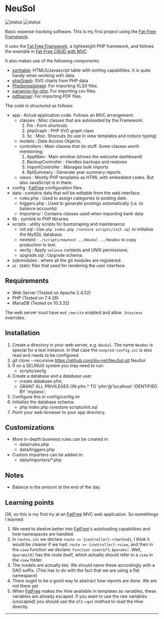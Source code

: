 # NeuSol

![status](https://github.com/iliu-net/NeuSol/actions/workflows/static-checks.yaml/badge.svg)
![status](https://github.com/iliu-net/NeuSol/actions/workflows/release.yaml/badge.svg)

Basic expense tracking software.  This is my first project using the [Fat-Free Framework][f3].

It uses the [Fat Free Framework][f3], a lightweight PHP framework, and follows the example in [Fat-Free CRUD with MVC][f3crud]

It also makes use of the following components:

- [sorttable][sorttable]: HTML5/Javascript table with sorting capabilities.  It is quite handy
  when working with data.
- [phpGraph][phpgraph]: SVG charts from PHP data
- [PhpSpreadsheet][phpspread]: For importing XLSX files.
- [parsecsv-for-php][parsecsv]: For importing csv files.
- [pdfparser][pdfparser]: For importing PDF files.

The code is structured as follows:

- app : Actual application code.  Follows an MVC arrangement.
  - classes : Misc classes that are autoloaded by the Framework.
    1. Fm : Form shortcuts
    2. phpGraph : PHP SVG graph class
    3. Sc : Misc. Shorcuts (to use in view templates and reduce typing)
  - models : Data Access Objects.
  - controllers : Main classes that do stuff.  Some classes worth mentioning:
    1. AppMain : Main window (shows the welcome dashboard)
    2. BackupController : Handles backups and restores
    3. ImportController : Manages bulk imports
    4. RptSummary : Generate year summary reports
  - views : Mostly PHP templates as HTML with embedded <?= PHP ?> codes.  But also JavaScript is
    in there.
- config : [FatFree][f3] configuration files.
- data : contains data that will be editable from the web interface.
  - rules.php : Used to assign categories to posting date.
  - triggers.php : Used to generate postings automatically (i.e. to balance accounts)
  - Importers/ : Contains classes used when importing bank data
- lib : symlink to PHP libraries
- scripts : utility scripts for bootstraping and maintenance
  - init.sql : Use `php index.php /restore scripts/init.sql` to initialize the MySQL database.
  - newtest : `./scripts/newtest ../NeuSol ../NeuDev` to copy production to test.
  - secfg : Apply `selinux` contexts and UNIX permissions.
  - upgrade.sql : Upgrade schema.
- submodules : where all the git modules are registered.
- ui : static files that used for rendering the user interface.

## Requirements

- Web Server (Tested on Apache 2.4.52)
- PHP (Tested on 7.4.26)
- MariaDB (Tested on 10.3.32)

The web server must have `mod_rewrite` enabled and allow `.htaccess` overrides.

## Installation

1. Create a directory in your web server, e.g. `NeuSol`.
   The name `NeuDev` is special for a test instance.  In that case the
   `nonprod-config.ini` is also read and needs to be configured.
2. git clone --recursive https://github.com/iliu-net/NeuSol.git NeuSol
3. If on a SELINUX system you may need to run:
   - scripts/secfg
4. Create a database and a database user
   - create database pfm;
   - GRANT ALL PRIVILEGES ON pfm.* TO 'pfm'@'localhost' IDENTIFIED BY 'mypass';
5. Configure this in config/config.ini
6. Initialize the database schema:
   - php index.php /orestore scripts/init.sql
7. Point your web-browser to your app directory.

## Customizations

- More in-depth business rules can be created in:
  - data/rules.php
  - data/triggers.php
- Custom importers can be added in:
  - data/Importers/*.php


## Notes

- Balance is the amount at the end of the day.

## Learning points

OK, so this is my first try at an [FatFree][f3] MVC web application.  So somethings I learned:

1. We need to dwelve better into [FatFree][f3]'s autoloading capabilities and how namespaces
   are handled.
2. In `routes.ini` we declare `route => {controller}->{method}`, I think it would be cleaner
   if we had: `route => {controller}->view`, and then in the `view` function we declare:
   `function view($f3,$params)`.  Well, `$params[0]` has the route itself, which actually should
   refer to a `view` in the `view` folder.
3. The models are actually `DAO`.  We should name these accordingly with a DAO suffix.
   (This has to do with the fact that we are using a flat namespace)
4. There ought to be a good way to abstract how reports are done.  We are not there yet.
5. When [FatFree][f3] makes the Hive available in templates as variables, these variables are
   already escaped.  If you want to use the raw variables (unscaped) you should use the `$f3->get`
   method to read the Hive directly.

* * *

   [f3]: http://fatfreeframework.com/home
   [f3crud]: https://foysalmamun.wordpress.com/2013/03/27/fat-free-crud-with-mvc-tutorial/
   [parsecsv]: https://github.com/parsecsv/parsecsv-for-php
   [phpgraph]: https://github.com/jerrywham/phpGraph
   [sorttable]: https://github.com/stuartlangridge/sorttable
   [phpspread]: https://github.com/PHPOffice/PhpSpreadsheet
   [pdfparser]: https://github.com/smalot/pdfparser
